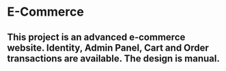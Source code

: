 # E-Commerce
## This project is an advanced e-commerce website. Identity, Admin Panel, Cart and Order transactions are available. The design is manual.
